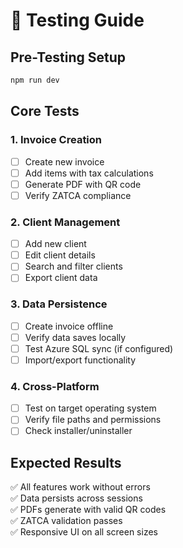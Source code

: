 # 🧪 Testing Guide

## Pre-Testing Setup

```bash
npm run dev
```

## Core Tests

### 1. Invoice Creation

- [ ] Create new invoice
- [ ] Add items with tax calculations
- [ ] Generate PDF with QR code
- [ ] Verify ZATCA compliance

### 2. Client Management

- [ ] Add new client
- [ ] Edit client details
- [ ] Search and filter clients
- [ ] Export client data

### 3. Data Persistence

- [ ] Create invoice offline
- [ ] Verify data saves locally
- [ ] Test Azure SQL sync (if configured)
- [ ] Import/export functionality

### 4. Cross-Platform

- [ ] Test on target operating system
- [ ] Verify file paths and permissions
- [ ] Check installer/uninstaller

## Expected Results

✅ All features work without errors  
✅ Data persists across sessions  
✅ PDFs generate with valid QR codes  
✅ ZATCA validation passes  
✅ Responsive UI on all screen sizes
